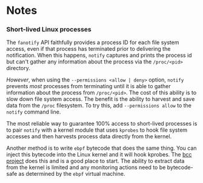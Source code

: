# Notes

### Short-lived Linux processes

The `fanotify` API faithfully provides a process ID for each file system access, even if that process has terminated 
prior to delivering the notification. When this happens, `notify` captures and prints the process id but can't 
gather any information about the process via the `/proc/<pid>` directory.

*However*, when using the `--permissions <allow | deny>` option, `notify` prevents *most* processes from terminating
until it is able to gather information about the process from `/proc/<pid>`. The cost of this ability is to slow down file system access. The benefit is the ability to harvest and save data from the `/proc` filesystem. To try this,
add `--permissions allow` to the `notify` command line.

The most reliable way to guarantee 100% access to short-lived processes is to pair `notify` with a kernel module that uses `kprobes` to hook file system accesses and then harvests process data directly from the kernel.

Another method is to write `ebpf` bytecode that does the same thing. You can inject this bytecode into the Linux kernel and it
will hook kprobes. The [bcc project](https://github.com/iovisor/bcc) does this and is a good place to start. The ability to extract data from the kernel is limited and any monitoring actions need to be bytecode-safe as determined by the `ebpf` virtual machine.




